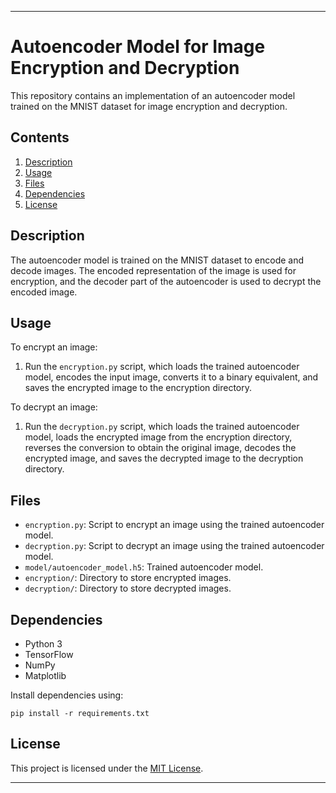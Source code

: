 
---

# Autoencoder Model for Image Encryption and Decryption

This repository contains an implementation of an autoencoder model trained on the MNIST dataset for image encryption and decryption.

## Contents

1. [Description](#description)
2. [Usage](#usage)
3. [Files](#files)
4. [Dependencies](#dependencies)
5. [License](#license)

## Description

The autoencoder model is trained on the MNIST dataset to encode and decode images. The encoded representation of the image is used for encryption, and the decoder part of the autoencoder is used to decrypt the encoded image.

## Usage

To encrypt an image:
1. Run the `encryption.py` script, which loads the trained autoencoder model, encodes the input image, converts it to a binary equivalent, and saves the encrypted image to the encryption directory.

To decrypt an image:
1. Run the `decryption.py` script, which loads the trained autoencoder model, loads the encrypted image from the encryption directory, reverses the conversion to obtain the original image, decodes the encrypted image, and saves the decrypted image to the decryption directory.

## Files

- `encryption.py`: Script to encrypt an image using the trained autoencoder model.
- `decryption.py`: Script to decrypt an image using the trained autoencoder model.
- `model/autoencoder_model.h5`: Trained autoencoder model.
- `encryption/`: Directory to store encrypted images.
- `decryption/`: Directory to store decrypted images.

## Dependencies

- Python 3
- TensorFlow
- NumPy
- Matplotlib

Install dependencies using:
```
pip install -r requirements.txt
```

## License

This project is licensed under the [MIT License](LICENSE).

---
